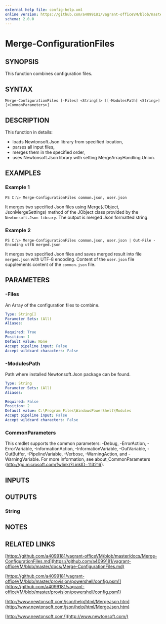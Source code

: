 ```yaml
---
external help file: config-help.xml
online version: https://github.com/a4099181/vagrant-officeVM/blob/master/docs/Merge-ConfigurationFiles.md
schema: 2.0.0
---
```


# Merge-ConfigurationFiles

## SYNOPSIS
This function combines configuration files.

## SYNTAX

```
Merge-ConfigurationFiles [-Files] <String[]> [[-ModulesPath] <String>] [<CommonParameters>]
```

## DESCRIPTION
This function in details:
* loads Newtonsoft.Json library from specified location,
* parses all input files,
* merges them in the specified order,
* uses Newtonsoft.Json library with setting MergeArrayHandling.Union.

## EXAMPLES

### Example 1
```
PS C:\> Merge-ConfigurationFiles common.json, user.json
```

It merges two specified Json files using Merge(JObject, JsonMergeSettings) method of the JObject class
provided by the `Newtonsoft.Json library`. The output is merged Json formatted string.

### Example 2
```
PS C:\> Merge-ConfigurationFiles common.json, user.json | Out-File -Encoding utf8 merged.json
```

It merges two specified Json files and saves merged result into file `merged.json` with UTF-8 encoding.
Content of the `user.json` file supplements content of the `common.json` file.

## PARAMETERS

### -Files
An Array of the configuration files to combine.

```yaml
Type: String[]
Parameter Sets: (All)
Aliases: 

Required: True
Position: 1
Default value: None
Accept pipeline input: False
Accept wildcard characters: False
```

### -ModulesPath
Path where installed Newtonsoft.Json package can be found.

```yaml
Type: String
Parameter Sets: (All)
Aliases: 

Required: False
Position: 2
Default value: C:\Program Files\WindowsPowerShell\Modules
Accept pipeline input: False
Accept wildcard characters: False
```

### CommonParameters
This cmdlet supports the common parameters: -Debug, -ErrorAction, -ErrorVariable, -InformationAction, -InformationVariable, -OutVariable, -OutBuffer, -PipelineVariable, -Verbose, -WarningAction, and -WarningVariable. For more information, see about_CommonParameters (http://go.microsoft.com/fwlink/?LinkID=113216).

## INPUTS

## OUTPUTS

### String

## NOTES

## RELATED LINKS

[https://github.com/a4099181/vagrant-officeVM/blob/master/docs/Merge-ConfigurationFiles.md](https://github.com/a4099181/vagrant-officeVM/blob/master/docs/Merge-ConfigurationFiles.md)

[https://github.com/a4099181/vagrant-officeVM/blob/master/provision/powershell/config.psm1](https://github.com/a4099181/vagrant-officeVM/blob/master/provision/powershell/config.psm1)

[http://www.newtonsoft.com/json/help/html/MergeJson.htm](http://www.newtonsoft.com/json/help/html/MergeJson.htm)

[http://www.newtonsoft.com/](http://www.newtonsoft.com/)

